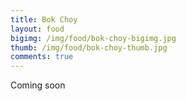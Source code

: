 ```yaml
---
title: Bok Choy
layout: food
bigimg: /img/food/bok-choy-bigimg.jpg
thumb: /img/food/bok-choy-thumb.jpg
comments: true
---
```



Coming soon